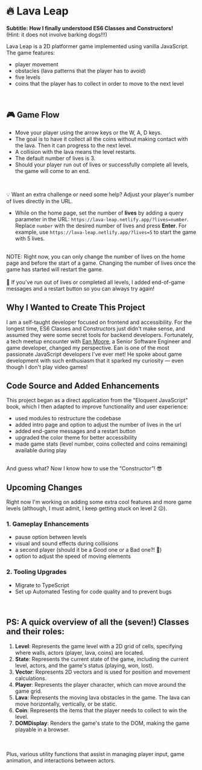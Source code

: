 # 🔥 Lava Leap 
<b>Subtitle: How I finally understood ES6 Classes and Constructors!</b>
<br>
(Hint: it does not involve barking dogs!!!)

Lava Leap is a 2D platformer game implemented using vanilla JavaScript. The game features:
- player movement
- obstacles (lava patterns that the player has to avoid)
- five levels
- coins that the player has to collect in order to move to the next level
<br>

## 🎮 Game Flow
- Move your player using the arrow keys or the W, A, D keys. 
- The goal is to have it collect all the coins without making contact with the lava. Then it can progress to the next level.
- A collision with the lava means the level restarts.
- The default number of lives is 3.
- Should your player run out of lives or successfully complete all levels, the game will come to an end.
<br>

💡 Want an extra challenge or need some help? Adjust your player's number of lives directly in the URL.
- While on the home page, set the number of **lives** by adding a query parameter in the URL: `https://lava-leap.netlify.app/?lives=number`. Replace `number` with the desired number of lives and press **Enter**. For example, use `https://lava-leap.netlify.app/?lives=5` to start the game with 5 lives. 
<br>
NOTE: Right now, you can only change the number of lives on the home page and before the start of a game. Changing the number of lives once the game has started will restart the game.
<br>
<br>
🔄 If you've run out of lives or completed all levels, I added end-of-game messages and a restart button so you can always try again!
<br>

## Why I Wanted to Create This Project
I am a self-taught developer focused on frontend and accessibility. For the longest time, ES6 Classes and Constructors just didn't make sense, and assumed they were some secret tools for backend developers. Fortunately, a tech meetup encounter with [Ean Moore](https://www.linkedin.com/in/ean-moore-948357103), a Senior Software Engineer and game developer, changed my perspective. Ean is one of the most passionate JavaScript developers I've ever met! He spoke about game development with such enthusiasm that it sparked my curiosity — even though I don't play video games!
<br>

## Code Source and Added Enhancements
This project began as a direct application from the "Eloquent JavaScript" book, which I then adapted to improve functionality and user experience:

- used modules to restructure the codebase 
- added intro page and option to adjust the number of lives in the url
- added end-game messages and a restart button
- upgraded the color theme for better accessibility
- made game stats (level number, coins collected and coins remaining) available during play
<br>
And guess what? Now I know how to use the “Constructor”! 😎
<br>

## Upcoming Changes
Right now I'm working on adding some extra cool features and more game levels (although, I must admit, I keep getting stuck on level 2 ☹️).
<br>

### 1. Gameplay Enhancements
- pause option between levels
- visual and sound effects during collisions
- a second player (should it be a Good one or a Bad one?! 🤔)
- option to adjust the speed of moving elements

### 2. Tooling Upgrades
- Migrate to TypeScript
- Set up Automated Testing for code quality and to prevent bugs
<br>

## PS: A quick overview of all the (seven!) Classes and their roles:

1. **Level**: Represents the game level with a 2D grid of cells, specifying where walls, actors (player, lava, coins) are located.
2. **State**: Represents the current state of the game, including the current level, actors, and the game's status (playing, won, lost).
3. **Vector**: Represents 2D vectors and is used for position and movement calculations.
4. **Player**: Represents the player character, which can move around the game grid.
5. **Lava**: Represents the moving lava obstacles in the game. The lava can move horizontally, vertically, or be static.
6. **Coin**: Represents the items that the player needs to collect to win the level.
7. **DOMDisplay**: Renders the game's state to the DOM, making the game playable in a browser.
<br>
<br>Plus, various utility functions that assist in managing player input, game animation, and interactions between actors.
